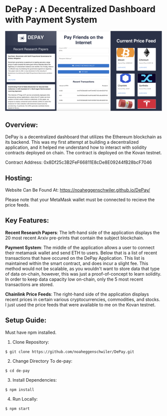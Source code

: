 # DePay : A Decentralized Dashboard with Payment System
![Overview of DePay](https://github.com/noaheggenschwiler/DePay/blob/development/images/Screen%20Shot%202022-07-07%20at%2011.13.24%20AM.png)

## Overview:
DePay is a decentralized dashboard that utilizes the Ethereum blockchain as its backend. This was my first attempt at building a decentralized application, and it helped me understand how to interact with solidity contracts deployed on chain. The contract is deployed on the Kovan testnet. 

Contract Address: 0x8Df25c3B2FeF66811E8cDe8E09244fB28bcF7046

## Hosting:
Website Can Be Found At: https://noaheggenschwiler.github.io/DePay/ <br>

Please note that your MetaMask wallet must be connected to recieve the price feeds.

## Key Features:
**Recent Research Papers**: The left-hand side of the application displays the 20 most recent Arxiv pre-prints that contain the subject blockchain.

**Payment System**: The middle of the application allows a user to connect their metamask wallet and send ETH to users. Below that is a list of recent transactions that have occured on the DePay Application. This list is maintained within the smart contract, and does incur a slight fee. This method would not be scalable, as you wouldn't want to store data that type of data on-chain, however, this was just a proof-of-concept to learn solidity. In order to keep data capacity low on-chain, only the 5 most recent transactions are stored.

**Chainlink Price Feeds**: The right-hand side of the application displays recent prices in certain various cryptocurrencies, commodities, and stocks. I just used the price feeds that were available to me on the Kovan testnet.

## Setup Guide:
Must have npm installed.

1. Clone Repository: <br>
```
$ git clone https://github.com/noaheggenschwiler/DePay.git
```

2. Change Directory To de-pay: <br>
```
$ cd de-pay
```

3. Install Dependencies: <br>
```
$ npm install
```

4. Run Locally: <br>
```
$ npm start
```

